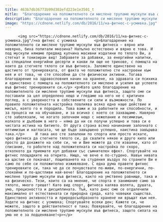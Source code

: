 ```yaml
---
title: 463b7db36773b99d302efd223e1e3501_t
mitle:  "Благодарение на положителното си мислене трупаме мускули във фитнеса"
description: "Благодарение на положителното си мислене трупаме мускули във фитнеса – вярно или невярно, биха попитали мнозина? Напълно естествено и вярно е това. И под мускули нямаме предвид купчина масивни издатини по тялото Ви, а стегнат и тонизиран вид! Забравете за добавки, за енергийни напитки, за специални енергийни десерти и какви ли още не трикове, с …"
image: "https://cdnone.netlify.com/db/2016/11/на-фитнес-с-усмивка.jpg"
---
```


          <img src="https://cdnone.netlify.com/db/2016/11/на-фитнес-с-усмивка.jpg"/>на фитнес с усмивка        <p>Благодарение на положителното си мислене трупаме мускули във фитнеса – вярно или невярно, биха попитали мнозина? Напълно естествено и вярно е това. И под мускули нямаме предвид купчина масивни издатини по тялото Ви, а стегнат и тонизиран вид! Забравете за добавки, за енергийни напитки, за специални енергийни десерти и какви ли още не трикове, с помощта на които да стегнете тялото си във фитнеса. Заложете единствено на щастието от тренировката, от факта че положително сте настроени към нея и от това, че сте способни да сте физически активни. Тогава благодарение на здравословния начин на хранене, на здравата си психика и единствено с помощта на положителното си мислене и усилия ще успеете във фитнес тренировките си.</p> <p>Като цяло благодарение на положителното си мислене трупаме мускули във фитнеса, защото сме си поставили за цел определено нещо и гледаме на него не с критичен поглед, а с увереността в собствените си сили и възможности. По правило положителната настройка повлиява всяко едно наше действие и мисъл, която го е породила. Това важи и за работните ни способности, и за процеса ни на обучаване, и за всичко с което се захващаме. Навярно сте забелязали, че когато започнем нещо с нежелание и песимизъм, колкото и дълбаем в него – няма да ни се получи успешно и това си е чистата истина на битието. От друга страна всяко начинание започнато с оптимизъм и нагласата, че ще бъде завършено успешно, наистина завършва така.</p>     И така ако сте запалени по спорта или просто искате, чрез фитнеса да стегнете тялото си, да свалите някое и друго кило или просто да докажете на себе си, че и Вие можете да сте изваяни, като от списание, то работете над положителната си настройка по скоро, отколкото да приемате куп добавки със съмнителен ефект. Спортувайте на фитнес площадките на открито. Нищо, че вече е по-студено. Навън нивата на щастие се покачват, пощипването на студения въздух по страните Ви е само по себе си положително изживяване. С една дума правете фитнес тренировките си, така че да се почувствате по-живи, по-енергични, по-спокойни и по-щастливи най-вече! Благодарение на положителното си мислене трупаме мускули във фитнеса, както на умствено равнище, така и на физическо. Тези, които са на мнение, че спорта е занимание само за тялото, много грешат! Като вид спорт, фитнеса калява волята, душата, ума, прецизността и дисциплината. Тъй, като днес сме се отдалечили максимално от естествената си природна среда, като човешки същества. Единствено активността и природосъобразното хранене ни връщат към нея. Ходете на фитнес с усмивка; Спортувайте всеки ден; Кажете си, че можете, защото в действителност е така; Повярвайте, че благодарение на положителното си мислене трупаме мускули във фитнеса, защото силата на ума не е за подценяване!<p></p>        